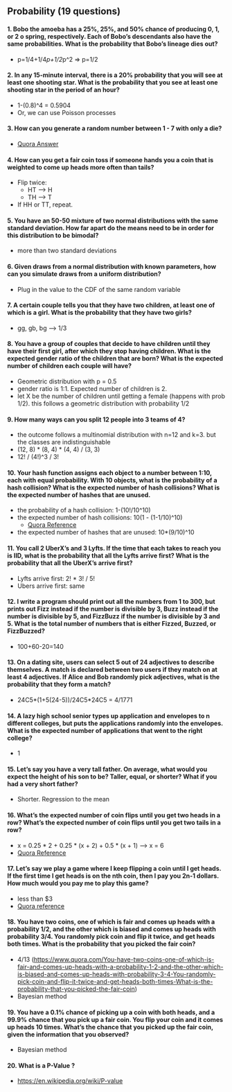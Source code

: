 ## Probability (19 questions)

#### 1. Bobo the amoeba has a 25%, 25%, and 50% chance of producing 0, 1, or 2 o spring, respectively. Each of Bobo’s descendants also have the same probabilities. What is the probability that Bobo’s lineage dies out?
  - p=1/4+1/4*p+1/2*p^2 => p=1/2

#### 2. In any 15-minute interval, there is a 20% probability that you will see at least one shooting star. What is the probability that you see at least one shooting star in the period of an hour?
  - 1-(0.8)^4 = 0.5904
  - Or, we can use Poisson processes

#### 3. How can you generate a random number between 1 - 7 with only a die?
  - [Quora Answer](https://www.quora.com/How-can-you-generate-a-random-number-between-1-7-with-only-a-die-1)

#### 4. How can you get a fair coin toss if someone hands you a coin that is weighted to come up heads more often than tails?
  - Flip twice:
    - HT --> H
    - TH --> T
  - If HH or TT, repeat.

#### 5. You have an 50-50 mixture of two normal distributions with the same standard deviation. How far apart do the means need to be in order for this distribution to be bimodal?
  - more than two standard deviations

#### 6. Given draws from a normal distribution with known parameters, how can you simulate draws from a uniform distribution?
  - Plug in the value to the CDF of the same random variable

#### 7. A certain couple tells you that they have two children, at least one of which is a girl. What is the probability that they have two girls?
  - gg, gb, bg --> 1/3

#### 8. You have a group of couples that decide to have children until they have their first girl, after which they stop having children. What is the expected gender ratio of the children that are born? What is the expected number of children each couple will have?
  - Geometric distribution with p = 0.5
  - gender ratio is 1:1. Expected number of children is 2.
  - let X be the number of children until getting a female (happens with prob 1/2). this follows a geometric distribution with probability 1/2

#### 9. How many ways can you split 12 people into 3 teams of 4?
  - the outcome follows a multinomial distribution with n=12 and k=3. but the classes are indistinguishable
  - (12, 8) * (8, 4) * (4, 4) / (3, 3)
  - 12! / (4!)^3 / 3!

#### 10. Your hash function assigns each object to a number between 1:10, each with equal probability. With 10 objects, what is the probability of a hash collision? What is the expected number of hash collisions? What is the expected number of hashes that are unused.
  - the probability of a hash collision: 1-(10!/10^10)
  - the expected number of hash collisions: 10(1 - (1-1/10)^10)
    - [Quora Reference](https://www.quora.com/Your-hash-function-assigns-each-object-to-a-number-between-1-10-each-with-equal-probability-With-10-objects-what-is-the-probability-of-a-hash-collision-What-is-the-expected-number-of-hash-collisions-What-is-the-expected-number-of-hashes-that-are-unused)
  - the expected number of hashes that are unused: 10*(9/10)^10

#### 11. You call 2 UberX’s and 3 Lyfts. If the time that each takes to reach you is IID, what is the probability that all the Lyfts arrive first? What is the probability that all the UberX’s arrive first?
  - Lyfts arrive first: 2! * 3! / 5!
  - Ubers arrive first: same

#### 12. I write a program should print out all the numbers from 1 to 300, but prints out Fizz instead if the number is divisible by 3, Buzz instead if the number is divisible by 5, and FizzBuzz if the number is divisible by 3 and 5. What is the total number of numbers that is either Fizzed, Buzzed, or FizzBuzzed?
  - 100+60-20=140

#### 13. On a dating site, users can select 5 out of 24 adjectives to describe themselves. A match is declared between two users if they match on at least 4 adjectives. If Alice and Bob randomly pick adjectives, what is the probability that they form a match?
  - 24C5*(1+5(24-5))/24C5*24C5 = 4/1771

#### 14. A lazy high school senior types up application and envelopes to n different colleges, but puts the applications randomly into the envelopes. What is the expected number of applications that went to the right college?
  - 1

#### 15. Let’s say you have a very tall father. On average, what would you expect the height of his son to be? Taller, equal, or shorter? What if you had a very short father?
  - Shorter. Regression to the mean

#### 16. What’s the expected number of coin flips until you get two heads in a row? What’s the expected number of coin flips until you get two tails in a row?
  - x = 0.25 * 2 + 0.25 * (x + 2) + 0.5 * (x + 1) --> x = 6
  - [Quora Reference](https://www.quora.com/What-is-the-expected-number-of-coin-flips-until-you-get-two-heads-in-a-row)

#### 17. Let’s say we play a game where I keep flipping a coin until I get heads. If the first time I get heads is on the nth coin, then I pay you 2n-1 dollars. How much would you pay me to play this game?
  - less than $3
  - [Quora reference](https://www.quora.com/I-will-flip-a-coin-until-I-get-my-first-heads-I-will-then-pay-you-2-n-1-where-n-is-the-total-number-of-coins-I-flipped-How-much-would-you-pay-me-to-play-this-game-You-can-only-play-once)

#### 18. You have two coins, one of which is fair and comes up heads with a probability 1/2, and the other which is biased and comes up heads with probability 3/4. You randomly pick coin and flip it twice, and get heads both times. What is the probability that you picked the fair coin?
  - 4/13 (https://www.quora.com/You-have-two-coins-one-of-which-is-fair-and-comes-up-heads-with-a-probability-1-2-and-the-other-which-is-biased-and-comes-up-heads-with-probability-3-4-You-randomly-pick-coin-and-flip-it-twice-and-get-heads-both-times-What-is-the-probability-that-you-picked-the-fair-coin)
  - Bayesian method

#### 19. You have a 0.1% chance of picking up a coin with both heads, and a 99.9% chance that you pick up a fair coin. You flip your coin and it comes up heads 10 times. What’s the chance that you picked up the fair coin, given the information that you observed?
  - Bayesian method

#### 20. What is a P-Value ?
  - https://en.wikipedia.org/wiki/P-value
